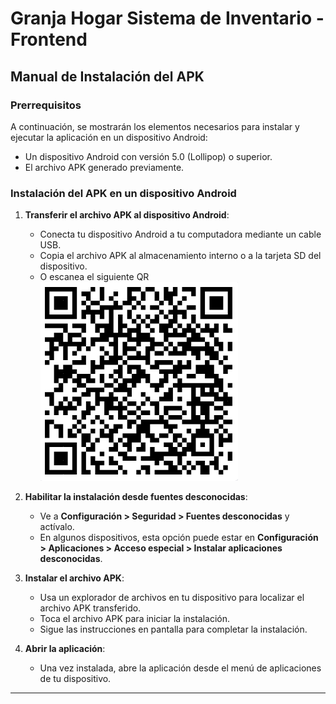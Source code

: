 # Granja Hogar Sistema de Inventario - Frontend

## Manual de Instalación del APK

### Prerrequisitos
A continuación, se mostrarán los elementos necesarios para instalar y ejecutar la aplicación en un dispositivo Android:

- Un dispositivo Android con versión 5.0 (Lollipop) o superior.
- El archivo APK generado previamente.

### Instalación del APK en un dispositivo Android

1. **Transferir el archivo APK al dispositivo Android**:
   - Conecta tu dispositivo Android a tu computadora mediante un cable USB.
   - Copia el archivo APK al almacenamiento interno o a la tarjeta SD del dispositivo.
   - O escanea el siguiente QR
   ![alt text](image.png)

2. **Habilitar la instalación desde fuentes desconocidas**:
   - Ve a **Configuración > Seguridad > Fuentes desconocidas** y actívalo.
   - En algunos dispositivos, esta opción puede estar en **Configuración > Aplicaciones > Acceso especial > Instalar aplicaciones desconocidas**.

3. **Instalar el archivo APK**:
   - Usa un explorador de archivos en tu dispositivo para localizar el archivo APK transferido.
   - Toca el archivo APK para iniciar la instalación.
   - Sigue las instrucciones en pantalla para completar la instalación.

4. **Abrir la aplicación**:
   - Una vez instalada, abre la aplicación desde el menú de aplicaciones de tu dispositivo.

---



